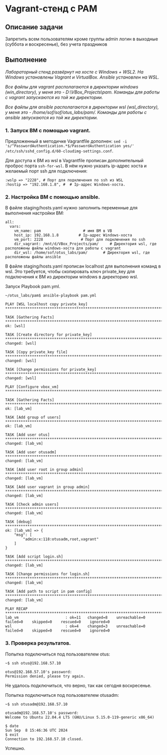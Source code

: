 # Vagrant-стенд c PAM

## Описание задачи

Запретить всем пользователям кроме группы admin логин в выходные (суббота и воскресенье), без учета праздников

## Выполнение

*Лабораторный стенд развёрнут на хосте с Windows + WSL2. На Windows установлены Vagrant и VirtualBox. Ansible установлен на WSL.*

*Все файлы для vagrant располагаются в директории windows (win_directory), у меня это - D:\VBox_Projects\pam\. Команды для работы с vagrant запускаются из той же директории.*

*Все файлы для ansible располагаются в директории wsl (wsl_directory), у меня это - /home/sof/sof/otus_labs/pam/. Команды для работы с ansible звпускаются из той же директории.*

### 1. Запуск ВМ с помощью vagrant.
Предложенный в методичке Vagrantfile дополнен:
`sed -i 's/^PasswordAuthentication.*$/PasswordAuthentication yes/' /etc/ssh/sshd_config.d/60-cloudimg-settings.conf`.

Для доступа к ВМ из wsl в Vagrantfile прописан дополнительный проброс порта `ssh-for-wsl`.
В нём нужно указать ip-адрес хоста и желаемый порт ssh для подключения:
```
:wslp => "2228", # Порт для подключения по ssh из WSL
:hostip => "192.168.1.8", #  # Ip-адрес Windows-хоста.
```

### 2. Настройка ВМ с помощью ansible.

В файле staging/hosts.yaml нужно заполнить переменные для выполнения настройки ВМ:
```
all:
  vars: 
    vm_name: pam        		   # имя ВМ в VB
    host_ip: 192.168.1.8   		 # Ip-адрес Windows-хоста
    vm_port: 2228         		  # Порт для подключения по ssh
    dir_vagrant: /mnt/d/VBox_Projects/pam/     # Директория wsl, где расположены файлы windows-хоста для работы с vagrant
    dir_wsl: /home/sof/otus_labs/pam/       # Директория wsl, где расположены файлы ansible
```

В файле staging/hosts.yaml прописан localhost для выполнения команд в wsl.
Это требуется, чтобы скопировать ключ private_key для подключения к ВМ из директории windows в директорию wsl.

Запуск Playbook pam.yml.

```console
~/otus_labs/pam$ ansible-playbook pam.yml

PLAY [WSL localhost copy private_key] **************************************************************************************

TASK [Gathering Facts] *****************************************************************************************************
ok: [wsl]

TASK [Create directory for private_key] ************************************************************************************
changed: [wsl]

TASK [Copy private_key file] ***********************************************************************************************
changed: [wsl]

TASK [Change permissions for private_key] **********************************************************************************
changed: [wsl]

PLAY [Configure vbox_vm] ***************************************************************************************************

TASK [Gathering Facts] *****************************************************************************************************
ok: [lab_vm]

TASK [Add group of users] **************************************************************************************************
ok: [lab_vm]

TASK [Add user otus] *******************************************************************************************************
changed: [lab_vm]

TASK [Add user otusadm] ****************************************************************************************************
changed: [lab_vm]

TASK [Add user root in group admin] ****************************************************************************************
changed: [lab_vm]

TASK [Add user vagrant in group admin] *************************************************************************************
changed: [lab_vm]

TASK [Check admin users] ***************************************************************************************************
changed: [lab_vm]

TASK [debug] ***************************************************************************************************************
ok: [lab_vm] => {
    "msg": [
        "admin:x:118:otusadm,root,vagrant"
    ]
}

TASK [Add script login.sh] *************************************************************************************************
changed: [lab_vm]

TASK [Change permissions for login.sh] *************************************************************************************
changed: [lab_vm]

TASK [Add path to script in pam config] ************************************************************************************
changed: [lab_vm]

PLAY RECAP *****************************************************************************************************************
lab_vm                     : ok=11   changed=8    unreachable=0    failed=0    skipped=0    rescued=0    ignored=0
wsl                        : ok=4    changed=3    unreachable=0    failed=0    skipped=0    rescued=0    ignored=0
```

### 3. Проверка результатов.

Попытка подключиться под пользователем otus:

```console
~$ ssh otus@192.168.57.10

otus@192.168.57.10's password:
Permission denied, please try again.
```

Не удалось подключиться, что верно, так как сегодня воскресенье.

Попытка подключиться под пользователем otusadm:

```console
~$ ssh otusadm@192.168.57.10

otusadm@192.168.57.10's password:
Welcome to Ubuntu 22.04.4 LTS (GNU/Linux 5.15.0-119-generic x86_64)

$ date
Sun Sep  8 15:46:36 UTC 2024
$ exit
Connection to 192.168.57.10 closed.
```
Успешно.